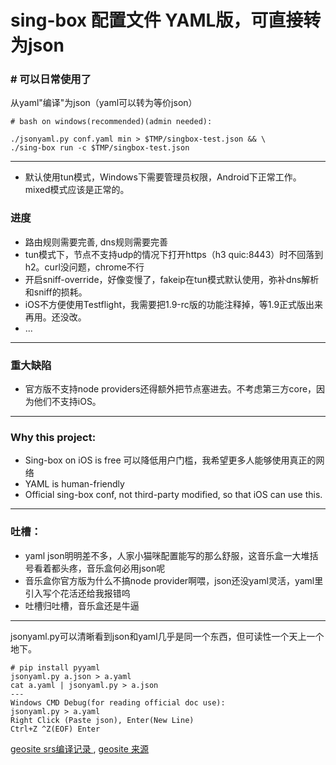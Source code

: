 # sing-box 配置文件 YAML版，可直接转为json
### # 可以日常使用了

从yaml"编译"为json（yaml可以转为等价json）
```
# bash on windows(recommended)(admin needed):

./jsonyaml.py conf.yaml min > $TMP/singbox-test.json && \
./sing-box run -c $TMP/singbox-test.json
```
---
- 默认使用tun模式，Windows下需要管理员权限，Android下正常工作。mixed模式应该是正常的。
### 进度
- 路由规则需要完善, dns规则需要完善
- tun模式下，节点不支持udp的情况下打开https（h3 quic:8443）时不回落到h2。curl没问题，chrome不行
- 开启sniff-override，好像变慢了，fakeip在tun模式默认使用，弥补dns解析和sniff的损耗。
- iOS不方便使用Testflight，我需要把1.9-rc版的功能注释掉，等1.9正式版出来再用。还没改。
- ...
---
### 重大缺陷
- 官方版不支持node providers还得额外把节点塞进去。不考虑第三方core，因为他们不支持iOS。
---
### Why this project:
- Sing-box on iOS is free 可以降低用户门槛，我希望更多人能够使用真正的网络
- YAML is human-friendly
- Official sing-box conf, not third-party modified, so that iOS can use this.

---
### 吐槽：
- yaml json明明差不多，人家小猫咪配置能写的那么舒服，这音乐盒一大堆括号看着都头疼，音乐盒何必用json呢
- 音乐盒你官方版为什么不搞node provider啊喂，json还没yaml灵活，yaml里引入写个花活还给我报错呜
- 吐槽归吐槽，音乐盒还是牛逼

---
jsonyaml.py可以清晰看到json和yaml几乎是同一个东西，但可读性一个天上一个地下。
```
# pip install pyyaml
jsonyaml.py a.json > a.yaml
cat a.yaml | jsonyaml.py > a.json
---
Windows CMD Debug(for reading official doc use):
jsonyaml.py > a.yaml
Right Click (Paste json), Enter(New Line)
Ctrl+Z ^Z(EOF) Enter
```
[geosite srs编译记录
](https://github.com/SagerNet/sing-geosite/actions/runs/8311894714/job/22746155812
), [geosite 来源](https://github.com/v2fly/domain-list-community/tree/master/data
)
